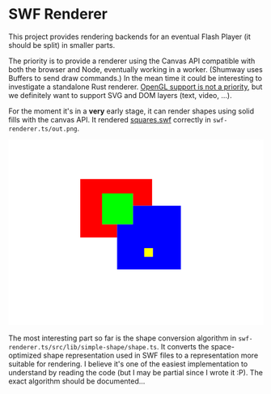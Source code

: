 # SWF Renderer

This project provides rendering backends for an eventual Flash Player (it should be split)
in smaller parts.

The priority is to provide a renderer using the Canvas API compatible with both the browser
and Node, eventually working in a worker. (Shumway uses Buffers to send draw commands.) In
the mean time it could be interesting to investigate a standalone Rust renderer.
[OpenGL support is not a priority](https://softwareengineering.stackexchange.com/a/252600/275891),
but we definitely want to support SVG and DOM layers (text, video, ...).

For the moment it's in a **very** early stage, it can render shapes using solid fills with
the canvas API. It rendered [squares.swf](https://github.com/open-flash/swf-parser/blob/master/test/end-to-end/squares/squares.swf)
correctly in `swf-renderer.ts/out.png`.

![Squares.png](./swf-renderer.ts/out.png)

The most interesting part so far is the shape conversion algorithm in
`swf-renderer.ts/src/lib/simple-shape/shape.ts`. It converts the space-optimized
shape representation used in SWF files to a representation more suitable for rendering.
I believe it's one of the easiest implementation to understand by reading the code (but I
may be partial since I wrote it :P). The exact algorithm should be documented...
